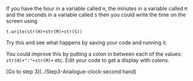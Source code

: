 If you have the hour in a variable called ```H```, the minutes in a variable called ```M``` and the seconds in a variable called ```S``` then you could write the time on the screen using
```
t.write(str(H)+str(M)+str(S))
```

Try this and see what happens by saving your code and running it.

You could improve this by putting a colon in between each of the values: ```str(H)+":"+str(M)+``` etc. Edit your code to get a display with colons.

[Go to step 3](../Step3-Analogue-clock-second hand)


